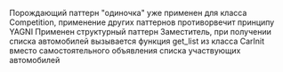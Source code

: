 Порождающий паттерн "одиночка" уже применен для класса Competition, применение других паттернов противорвечит принципу YAGNI
Применен структурный паттерн Заместитель, при получении списка автомобилей вызывается функция get_list из класса CarInit вместо самостоятельного объявления списка участвующих автомобилей